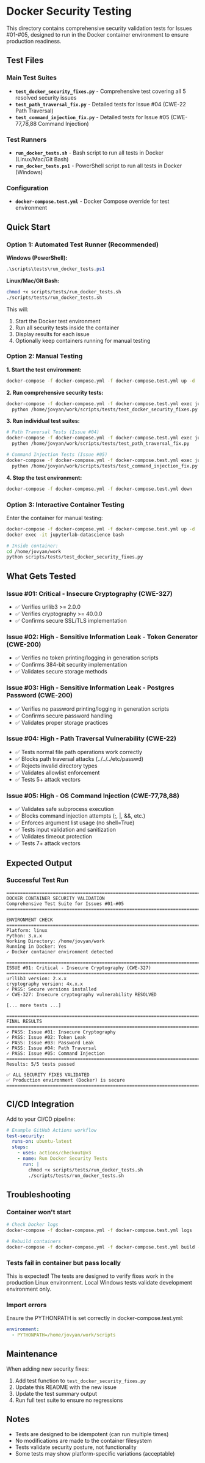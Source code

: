 # Docker Security Testing

This directory contains comprehensive security validation tests for Issues #01-#05, designed to run in the Docker container environment to ensure production readiness.

## Test Files

### Main Test Suites
- **`test_docker_security_fixes.py`** - Comprehensive test covering all 5 resolved security issues
- **`test_path_traversal_fix.py`** - Detailed tests for Issue #04 (CWE-22 Path Traversal)
- **`test_command_injection_fix.py`** - Detailed tests for Issue #05 (CWE-77,78,88 Command Injection)

### Test Runners
- **`run_docker_tests.sh`** - Bash script to run all tests in Docker (Linux/Mac/Git Bash)
- **`run_docker_tests.ps1`** - PowerShell script to run all tests in Docker (Windows)

### Configuration
- **`docker-compose.test.yml`** - Docker Compose override for test environment

## Quick Start

### Option 1: Automated Test Runner (Recommended)

**Windows (PowerShell):**
```powershell
.\scripts\tests\run_docker_tests.ps1
```

**Linux/Mac/Git Bash:**
```bash
chmod +x scripts/tests/run_docker_tests.sh
./scripts/tests/run_docker_tests.sh
```

This will:
1. Start the Docker test environment
2. Run all security tests inside the container
3. Display results for each issue
4. Optionally keep containers running for manual testing

### Option 2: Manual Testing

**1. Start the test environment:**
```bash
docker-compose -f docker-compose.yml -f docker-compose.test.yml up -d
```

**2. Run comprehensive security tests:**
```bash
docker-compose -f docker-compose.yml -f docker-compose.test.yml exec jupyter \
  python /home/jovyan/work/scripts/tests/test_docker_security_fixes.py
```

**3. Run individual test suites:**
```bash
# Path Traversal Tests (Issue #04)
docker-compose -f docker-compose.yml -f docker-compose.test.yml exec jupyter \
  python /home/jovyan/work/scripts/tests/test_path_traversal_fix.py

# Command Injection Tests (Issue #05)
docker-compose -f docker-compose.yml -f docker-compose.test.yml exec jupyter \
  python /home/jovyan/work/scripts/tests/test_command_injection_fix.py
```

**4. Stop the test environment:**
```bash
docker-compose -f docker-compose.yml -f docker-compose.test.yml down
```

### Option 3: Interactive Container Testing

Enter the container for manual testing:
```bash
docker-compose -f docker-compose.yml -f docker-compose.test.yml up -d
docker exec -it jupyterlab-datascience bash

# Inside container:
cd /home/jovyan/work
python scripts/tests/test_docker_security_fixes.py
```

## What Gets Tested

### Issue #01: Critical - Insecure Cryptography (CWE-327)
- ✅ Verifies urllib3 >= 2.0.0
- ✅ Verifies cryptography >= 40.0.0
- ✅ Confirms secure SSL/TLS implementation

### Issue #02: High - Sensitive Information Leak - Token Generator (CWE-200)
- ✅ Verifies no token printing/logging in generation scripts
- ✅ Confirms 384-bit security implementation
- ✅ Validates secure storage methods

### Issue #03: High - Sensitive Information Leak - Postgres Password (CWE-200)
- ✅ Verifies no password printing/logging in generation scripts
- ✅ Confirms secure password handling
- ✅ Validates proper storage practices

### Issue #04: High - Path Traversal Vulnerability (CWE-22)
- ✅ Tests normal file path operations work correctly
- ✅ Blocks path traversal attacks (../../../etc/passwd)
- ✅ Rejects invalid directory types
- ✅ Validates allowlist enforcement
- ✅ Tests 5+ attack vectors

### Issue #05: High - OS Command Injection (CWE-77,78,88)
- ✅ Validates safe subprocess execution
- ✅ Blocks command injection attempts (;, |, &&, etc.)
- ✅ Enforces argument list usage (no shell=True)
- ✅ Tests input validation and sanitization
- ✅ Validates timeout protection
- ✅ Tests 7+ attack vectors

## Expected Output

### Successful Test Run
```
=======================================================================
DOCKER CONTAINER SECURITY VALIDATION
Comprehensive Test Suite for Issues #01-#05
=======================================================================

ENVIRONMENT CHECK
=======================================================================
Platform: linux
Python: 3.x.x
Working Directory: /home/jovyan/work
Running in Docker: Yes
✓ Docker container environment detected

=======================================================================
ISSUE #01: Critical - Insecure Cryptography (CWE-327)
=======================================================================
urllib3 version: 2.x.x
cryptography version: 4x.x.x
✓ PASS: Secure versions installed
✓ CWE-327: Insecure cryptography vulnerability RESOLVED

[... more tests ...]

=======================================================================
FINAL RESULTS
=======================================================================
✓ PASS: Issue #01: Insecure Cryptography
✓ PASS: Issue #02: Token Leak
✓ PASS: Issue #03: Password Leak
✓ PASS: Issue #04: Path Traversal
✓ PASS: Issue #05: Command Injection
=======================================================================
Results: 5/5 tests passed

✅ ALL SECURITY FIXES VALIDATED
✅ Production environment (Docker) is secure
=======================================================================
```

## CI/CD Integration

Add to your CI/CD pipeline:

```yaml
# Example GitHub Actions workflow
test-security:
  runs-on: ubuntu-latest
  steps:
    - uses: actions/checkout@v3
    - name: Run Docker Security Tests
      run: |
        chmod +x scripts/tests/run_docker_tests.sh
        ./scripts/tests/run_docker_tests.sh
```

## Troubleshooting

### Container won't start
```bash
# Check Docker logs
docker-compose -f docker-compose.yml -f docker-compose.test.yml logs

# Rebuild containers
docker-compose -f docker-compose.yml -f docker-compose.test.yml build --no-cache
```

### Tests fail in container but pass locally
This is expected! The tests are designed to verify fixes work in the production Linux environment. Local Windows tests validate development environment only.

### Import errors
Ensure the PYTHONPATH is set correctly in docker-compose.test.yml:
```yaml
environment:
  - PYTHONPATH=/home/jovyan/work/scripts
```

## Maintenance

When adding new security fixes:
1. Add test function to `test_docker_security_fixes.py`
2. Update this README with the new issue
3. Update the test summary output
4. Run full test suite to ensure no regressions

## Notes

- Tests are designed to be idempotent (can run multiple times)
- No modifications are made to the container filesystem
- Tests validate security posture, not functionality
- Some tests may show platform-specific variations (acceptable)
